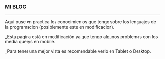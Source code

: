 
### **MI BLOG**

------------

Aqui puse en practica los conocimientos que tengo sobre los lenguajes de la programacion (posiblemente este en modificacion).

_Esta pagina está en modificación ya que tengo algunos problemas con los media querys en mobile.

_Para tener una mejor vista es recomendable verlo en Tablet o Desktop.